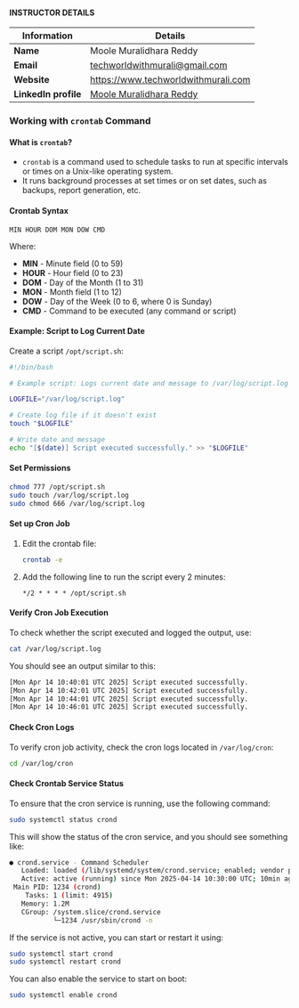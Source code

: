 #### INSTRUCTOR DETAILS

|  Information             | Details                                                                      |
|----------------------    |------------------------------------------------------------------------------|
| **Name**                 | Moole Muralidhara Reddy                                                      |
| **Email**                | techworldwithmurali@gmail.com                                                |
| **Website**              | https://www.techworldwithmurali.com               |
| **LinkedIn profile**     | [Moole Muralidhara Reddy](https://www.linkedin.com/in/moole-muralidhara-reddy) |

### **Working with `crontab` Command**

#### **What is `crontab`?**
- `crontab` is a command used to schedule tasks to run at specific intervals or times on a Unix-like operating system.
- It runs background processes at set times or on set dates, such as backups, report generation, etc.

#### **Crontab Syntax**
```
MIN HOUR DOM MON DOW CMD
```
Where:
- **MIN** - Minute field (0 to 59)
- **HOUR** - Hour field (0 to 23)
- **DOM** - Day of the Month (1 to 31)
- **MON** - Month field (1 to 12)
- **DOW** - Day of the Week (0 to 6, where 0 is Sunday)
- **CMD** - Command to be executed (any command or script)

#### **Example: Script to Log Current Date**
Create a script `/opt/script.sh`:

```bash
#!/bin/bash

# Example script: Logs current date and message to /var/log/script.log

LOGFILE="/var/log/script.log"

# Create log file if it doesn't exist
touch "$LOGFILE"

# Write date and message
echo "[$(date)] Script executed successfully." >> "$LOGFILE"
```

#### **Set Permissions**
```bash
chmod 777 /opt/script.sh
sudo touch /var/log/script.log
sudo chmod 666 /var/log/script.log
```

#### **Set up Cron Job**
1. Edit the crontab file:
   ```bash
   crontab -e
   ```

2. Add the following line to run the script every 2 minutes:
   ```
   */2 * * * * /opt/script.sh
   ```

#### **Verify Cron Job Execution**
To check whether the script executed and logged the output, use:

```bash
cat /var/log/script.log
```

You should see an output similar to this:

```bash
[Mon Apr 14 10:40:01 UTC 2025] Script executed successfully.
[Mon Apr 14 10:42:01 UTC 2025] Script executed successfully.
[Mon Apr 14 10:44:01 UTC 2025] Script executed successfully.
[Mon Apr 14 10:46:01 UTC 2025] Script executed successfully.
```

#### **Check Cron Logs**
To verify cron job activity, check the cron logs located in `/var/log/cron`:

```bash
cd /var/log/cron
```
#### **Check Crontab Service Status**
To ensure that the cron service is running, use the following command:

```bash
sudo systemctl status crond
```

This will show the status of the cron service, and you should see something like:

```bash
● crond.service - Command Scheduler
   Loaded: loaded (/lib/systemd/system/crond.service; enabled; vendor preset: enabled)
   Active: active (running) since Mon 2025-04-14 10:30:00 UTC; 10min ago
 Main PID: 1234 (crond)
    Tasks: 1 (limit: 4915)
   Memory: 1.2M
   CGroup: /system.slice/crond.service
           └─1234 /usr/sbin/crond -n
```

If the service is not active, you can start or restart it using:

```bash
sudo systemctl start crond
sudo systemctl restart crond
```

You can also enable the service to start on boot:

```bash
sudo systemctl enable crond
```
